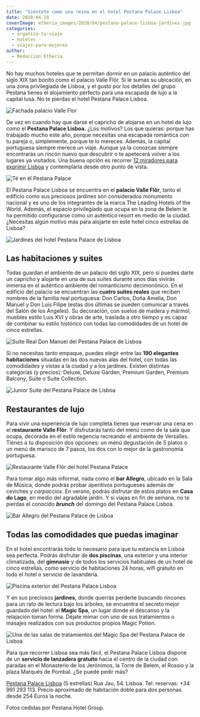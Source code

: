 ```yaml
---
title: "Siéntete como una reina en el hotel Pestana Palace Lisboa"
date: 2020-04-28
coverImage: etheria_images/2020/04/pestana-palace-lisboa-jardines.jpg
categories: 
  - organiza-tu-viaje
  - hoteles
  - viajes-para-mujeres
author: 
  - Redaccion Etheria
---
```


No hay muchos hoteles que te permitan dormir en un palacio auténtico del siglo XIX tan 
bonito como el palacio Valle Flôr. Si le sumas su ubicación, en una zona privilegiada de 
Lisboa, y el gusto por los detalles del grupo Pestana tienes el alojamiento perfecto 
para una escapada de lujo a la capital lusa. No te pierdas el hotel Pestana Palace 
Lisboa. 

![Fachada palacio Valle Flor](etheria_images/2020/04/Pestana-palace-lisboa-fachada-900x601.jpg "Fachada del palacio Valle Flôr, donde se ubica el Pestana Palace Lisboa.")

De vez en cuando hay que darse el capricho de alojarse en un hotel de lujo como el 
**Pestana Palace Lisboa.** ¿Los motivos? Los que quieras: porque has trabajado mucho 
este año, porque necesitas una escapada romántica con tu pareja o, simplemente, porque 
te lo mereces. Además, la capital portuguesa siempre merece un viaje. Aunque ya la 
conozcas siempre encontrarás un rincón nuevo que descubrir o te apetecerá volver a los 
lugares ya visitados. Una buena opción es recorrer [12 miradores para exprimir 
Lisboa](https://etheriamagazine.com/2018/10/30/12-miradores-para-exprimir-lisboa/) y 
contemplarla desde otro punto de vista. 

![Té en él Pestana Palace](etheria_images/2020/04/Pestana-palace-lisboa-detalle-te-900x599.jpg "La hora del té en el Pestana Palace Lisboa.")

El Pestana Palace Lisboa se encuentra en el **palacio Valle Flôr**, tanto el edificio 
como sus preciosos jardines son considerados monumento nacional y es uno de los 
integrantes de la marca The Leading Hotels of the World. Además, el espacio privilegiado 
que ocupa en la zona de Belem le ha permitido configurarse como un auténtico resort en 
medio de la ciudad. ¿Necesitas algún motivo más para alojarte en este hotel cinco 
estrellas de Lisboa? 

![Jardines del hotel Pestana Palace de Lisboa](etheria_images/2020/04/Pestana-Palace-Lisboa-casa-do-lago-900x599.jpg "La Casa do Lago, situada en medio de los exuberantes jardines.")

## Las habitaciones y suites

Todas guardan el ambiente de un palacio del siglo XIX, pero si puedes darte un capricho 
y alojarte en una de sus suites durante unos días vivirás inmersa en el auténtico 
ambiente del romanticismo decimonónico. En el edificio del palacio se encuentran las 
**cuatro suites reales** que reciben nombres de la familia real portuguesa: Don Carlos, 
Doña Amelia, Don Manuel y Don Luis Filipe (estas dos últimas se pueden comunicar a 
través del Salón de los Ángeles). Su decoración, con suelos de madera y mármol, muebles 
estilo Luis XVI y obras de arte, traslada a otro tiempo y es capaz de combinar su estilo 
histórico con todas las comodidades de un hotel de cinco estrellas. 

![Suite Real Don Manuel del Pestana Palace de Lisboa](etheria_images/2020/04/Pestana-Palace-Lisboa-suite-manuel-900x599.jpg "Suite Real Don Manuel.")

Si no necesitas tanto empaque, puedes elegir entre las **190 elegantes habitaciones** 
situadas en las dos nuevas alas del hotel, con todas las comodidades y vistas a la 
ciudad y a los jardines. Existen distintas categorías (y precios): Deluxe, Deluxe 
Garden, Premium Garden, Premium Balcony, Suite o Suite Collection. 

![Junior Suite del Pestana Palace de Lisboa](etheria_images/2020/04/Pestana-Palace-Lisboa-Junior-Suite-900x600.jpg "Junior Suite.")

## Restaurantes de lujo

Para vivir una experiencia de lujo completa tienes que reservar una cena en el 
**restaurante Valle Flôr**. Y disfrutarás tanto del menú como de la sala que ocupa, 
decorada en el estilo regencia recreando el ambiente de Versalles. Tienes a tu 
disposición dos opciones: un menú degustación de 5 platos o un menú de marisco de 7 
pasos, los dos con lo mejor de la gastronomía portuguesa. 

![Restaurante Valle Flôr del hotel Pestana Palace](etheria_images/2020/04/hotel-pestana-palace-lisboa-restaurante-valle-flor-900x599.jpg "Restaurante Valle Flôr.")

Para tomar algo más informal, nada como el **bar Allegro**, ubicado en la Sala de 
Música, donde podrás probar aperitivos portugueses además de ceviches y _carpaccios_. En 
verano, podrás disfrutar de estos platos en **Casa do Lago**, en medio del agradable 
jardín. Y si viajas en fin de semana, no te pierdas el conocido **_brunch_** del domingo 
del Pestana Palace Lisboa. 

![Bar Allegro del Pestana Palace de Lisboa](etheria_images/2020/04/Pestana-Palace-Lisboa-Allegro-Bar-900x599.jpg "Bar Allegro.")

## Todas las comodidades que puedas imaginar

En el hotel encontrarás todo lo necesario para que tu estancia en Lisboa sea perfecta. 
Podrás disfrutar de **dos piscinas**, una exterior y una interior climatizada, del 
**gimnasio** y de todos los servicios habituales de un hotel de cinco estrellas, como 
servicio de habitaciones 24 horas, wifi gratuito en todo el hotel o servicio de 
lavandería. 

![Piscina exterior del Pestana Palace Lisboa](etheria_images/2020/04/Pestana-palace-lisboa-piscina-900x599.jpg "Piscina exterior.")

Y en sus preciosos **jardines**, donde querrás perderte buscando rincones para un rato 
de lectura bajo los árboles, se encuentra el secreto mejor guardado del hotel: el 
**Magic Spa**, un lugar donde el descanso y la relajación toman forma. Déjate mimar con 
uno de sus tratamientos o masajes realizados con sus productos propios Magic Potion. 

![Una de las salas de tratamientos del Magic Spa del Pestana Palace de Lisboa](etheria_images/2020/04/Pestana-Palace-lisboa-MagicSPA-900x599.jpg "Una de las salas de tratamientos del Magic Spa.")

Para que recorrer Lisboa sea más fácil, el Pestana Palace Lisboa dispone de un 
**servicio de lanzadera gratuito** hacia el centro de la ciudad con paradas en el 
Monasterio de los Jerónimos, la Torre de Belem, el Rossio y la plaza Marqués de Pombal. 
¿Se puede pedir más? 

[Pestana Palace Lisboa](https://www.pestanacollection.com/es/hotel/pestana-palace) (5 
estrellas) Rua Jau, 54. Lisboa. Tel. reservas: +34 991 293 113. Precio aproximado de 
habitación doble para dos personas desde 254 Euros la noche. 

Fotos cedidas por Pestana Hotel Group.
